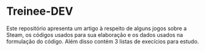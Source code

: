 # Treinee-DEV

Este repositório apresenta um artigo à respeito de alguns jogos sobre a Steam, os códigos usados para sua elaboração e os dados usados na formulação do código.
Além disso contém 3 listas de execícios para estudo.
